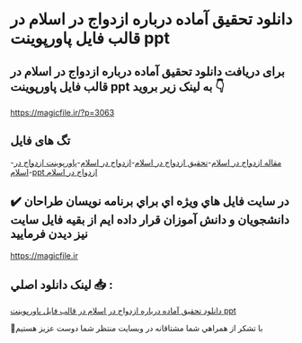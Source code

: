# دانلود تحقیق آماده درباره ازدواج در اسلام در قالب فایل پاورپوینت ppt

## برای دریافت دانلود تحقیق آماده درباره ازدواج در اسلام در قالب فایل پاورپوینت ppt به لینک زیر بروید 👇

https://magicfile.ir/?p=3063

## تگ های فایل

-[مقاله ازدواج در اسلام](https://magicfile.ir/product/%d8%aa%d8%ad%d9%82%d9%8a%d9%82-%d8%a2%d9%85%d8%a7%d8%af%d9%87-%d8%a7%d8%b2%d8%af%d9%88%d8%a7%d8%ac-%d8%af%d8%b1-%d8%a7%d8%b3%d9%84%d8%a7%d9%85-%d8%af%d8%b1-%d9%82%d8%a7%d9%84%d8%a8-%d9%81%d8%a7%d9%8a%d9%84%d9%be%d8%a7%d9%88%d8%b1%d9%be%d9%88%d9%8a%d9%86%d8%aa/)-[تحقیق ازدواج در اسلام](https://magicfile.ir/product/%d8%aa%d8%ad%d9%82%d9%8a%d9%82-%d8%a2%d9%85%d8%a7%d8%af%d9%87-%d8%a7%d8%b2%d8%af%d9%88%d8%a7%d8%ac-%d8%af%d8%b1-%d8%a7%d8%b3%d9%84%d8%a7%d9%85-%d8%af%d8%b1-%d9%82%d8%a7%d9%84%d8%a8-%d9%81%d8%a7%d9%8a%d9%84%d9%be%d8%a7%d9%88%d8%b1%d9%be%d9%88%d9%8a%d9%86%d8%aa/)-[ازدواج در اسلام](https://magicfile.ir/product/%d8%aa%d8%ad%d9%82%d9%8a%d9%82-%d8%a2%d9%85%d8%a7%d8%af%d9%87-%d8%a7%d8%b2%d8%af%d9%88%d8%a7%d8%ac-%d8%af%d8%b1-%d8%a7%d8%b3%d9%84%d8%a7%d9%85-%d8%af%d8%b1-%d9%82%d8%a7%d9%84%d8%a8-%d9%81%d8%a7%d9%8a%d9%84%d9%be%d8%a7%d9%88%d8%b1%d9%be%d9%88%d9%8a%d9%86%d8%aa/)-[پاورپوینت ازدواج در اسلام](https://magicfile.ir/product/%d8%aa%d8%ad%d9%82%d9%8a%d9%82-%d8%a2%d9%85%d8%a7%d8%af%d9%87-%d8%a7%d8%b2%d8%af%d9%88%d8%a7%d8%ac-%d8%af%d8%b1-%d8%a7%d8%b3%d9%84%d8%a7%d9%85-%d8%af%d8%b1-%d9%82%d8%a7%d9%84%d8%a8-%d9%81%d8%a7%d9%8a%d9%84%d9%be%d8%a7%d9%88%d8%b1%d9%be%d9%88%d9%8a%d9%86%d8%aa/)-[ppt ازدواج در اسلام](https://magicfile.ir/product/%d8%aa%d8%ad%d9%82%d9%8a%d9%82-%d8%a2%d9%85%d8%a7%d8%af%d9%87-%d8%a7%d8%b2%d8%af%d9%88%d8%a7%d8%ac-%d8%af%d8%b1-%d8%a7%d8%b3%d9%84%d8%a7%d9%85-%d8%af%d8%b1-%d9%82%d8%a7%d9%84%d8%a8-%d9%81%d8%a7%d9%8a%d9%84%d9%be%d8%a7%d9%88%d8%b1%d9%be%d9%88%d9%8a%d9%86%d8%aa/)

## ✔️ در سايت فايل هاي ويژه اي براي برنامه نويسان طراحان دانشجويان و دانش آموزان قرار داده ايم از بقيه فايل سايت نيز ديدن فرماييد

https://magicfile.ir


## لينک دانلود اصلي 📥 :

[دانلود تحقیق آماده درباره ازدواج در اسلام در قالب فایل پاورپوینت ppt](https://magicfile.ir/product/%d8%aa%d8%ad%d9%82%d9%8a%d9%82-%d8%a2%d9%85%d8%a7%d8%af%d9%87-%d8%a7%d8%b2%d8%af%d9%88%d8%a7%d8%ac-%d8%af%d8%b1-%d8%a7%d8%b3%d9%84%d8%a7%d9%85-%d8%af%d8%b1-%d9%82%d8%a7%d9%84%d8%a8-%d9%81%d8%a7%d9%8a%d9%84%d9%be%d8%a7%d9%88%d8%b1%d9%be%d9%88%d9%8a%d9%86%d8%aa/) 


🙏با تشکر از همراهي شما مشتاقانه در وبسایت منتظر شما دوست عزیز هستیم

